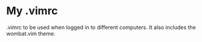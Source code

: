 My .vimrc
=========
.vimrc to be used when logged in to different computers. It also includes the wombat.vim theme.
